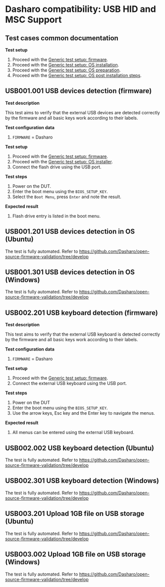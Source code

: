 # Dasharo compatibility: USB HID and MSC Support

## Test cases common documentation

**Test setup**

1. Proceed with the
   [Generic test setup: firmware](../generic-test-setup.md#firmware).
1. Proceed with the
   [Generic test setup: OS installation](../generic-test-setup.md#os-installation).
1. Proceed with the
   [Generic test setup: OS preparation](../generic-test-setup.md#os-preparation).
1. Proceed with the
   [Generic test setup: OS post installation steps](../generic-test-setup.md#post-installation).

## USB001.001 USB devices detection (firmware)

**Test description**

This test aims to verify that the external USB devices are detected
correctly by the firmware and all basic keys work according to their labels.

**Test configuration data**

1. `FIRMWARE` = Dasharo

**Test setup**

1. Proceed with the
    [Generic test setup: firmware](../generic-test-setup.md#firmware).
1. Proceed with the
    [Generic test setup: OS installer](../generic-test-setup.md#os-installer).
1. Connect the flash drive using the USB port.

**Test steps**

1. Power on the DUT.
1. Enter the boot menu using the `BIOS_SETUP_KEY`.
1. Select the `Boot Menu`, press `Enter` and note the result.

**Expected result**

1. Flash drive entry is listed in the boot menu.

## USB001.201 USB devices detection in OS (Ubuntu)

The test is fully automated. Refer to https://github.com/Dasharo/open-source-firmware-validation/tree/develop

## USB001.301 USB devices detection in OS (Windows)

The test is fully automated. Refer to https://github.com/Dasharo/open-source-firmware-validation/tree/develop

## USB002.201 USB keyboard detection (firmware)

**Test description**

This test aims to verify that the external USB keyboard is detected correctly
by the firmware and all basic keys work according to their labels.

**Test configuration data**

1. `FIRMWARE` = Dasharo

**Test setup**

1. Proceed with the
    [Generic test setup: firmware](../generic-test-setup.md#firmware).
1. Connect the external USB keyboard using the USB port.

**Test steps**

1. Power on the DUT
1. Enter the boot menu using the `BIOS_SETUP_KEY`.
1. Use the arrow keys, Esc key and the Enter key to navigate the menus.

**Expected result**

1. All menus can be entered using the external USB keyboard.

## USB002.002 USB keyboard detection (Ubuntu)

The test is fully automated. Refer to https://github.com/Dasharo/open-source-firmware-validation/tree/develop

## USB002.301 USB keyboard detection (Windows)

The test is fully automated. Refer to https://github.com/Dasharo/open-source-firmware-validation/tree/develop

## USB003.201 Upload 1GB file on USB storage (Ubuntu)

The test is fully automated. Refer to https://github.com/Dasharo/open-source-firmware-validation/tree/develop

## USB003.002 Upload 1GB file on USB storage (Windows)

The test is fully automated. Refer to https://github.com/Dasharo/open-source-firmware-validation/tree/develop

